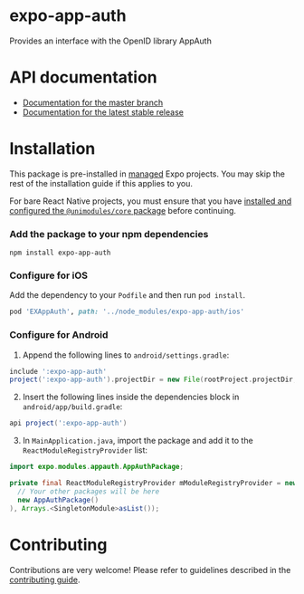 # expo-app-auth

Provides an interface with the OpenID library AppAuth

# API documentation

- [Documentation for the master branch](https://github.com/expo/expo/blob/master/docs/pages/versions/unversioned/sdk/app-auth.md)
- [Documentation for the latest stable release](https://docs.expo.io/versions/latest/sdk/app-auth/)

# Installation

This package is pre-installed in [managed](https://docs.expo.io/versions/latest/introduction/managed-vs-bare/) Expo projects. You may skip the rest of the installation guide if this applies to you.

For bare React Native projects, you must ensure that you have [installed and configured the `@unimodules/core` package](https://github.com/unimodules/core) before continuing.

### Add the package to your npm dependencies

```
npm install expo-app-auth
```

### Configure for iOS

Add the dependency to your `Podfile` and then run `pod install`.

```ruby
pod 'EXAppAuth', path: '../node_modules/expo-app-auth/ios'
```

### Configure for Android

1. Append the following lines to `android/settings.gradle`:

```gradle
include ':expo-app-auth'
project(':expo-app-auth').projectDir = new File(rootProject.projectDir, '../node_modules/expo-app-auth/android')
```

2. Insert the following lines inside the dependencies block in `android/app/build.gradle`:
```gradle
api project(':expo-app-auth')
```

3. In `MainApplication.java`, import the package and add it to the `ReactModuleRegistryProvider` list:
```java
import expo.modules.appauth.AppAuthPackage;
```
```java
private final ReactModuleRegistryProvider mModuleRegistryProvider = new ReactModuleRegistryProvider(Arrays.<Package>asList(
  // Your other packages will be here
  new AppAuthPackage()
), Arrays.<SingletonModule>asList());
```

# Contributing

Contributions are very welcome! Please refer to guidelines described in the [contributing guide]( https://github.com/expo/expo#contributing).
